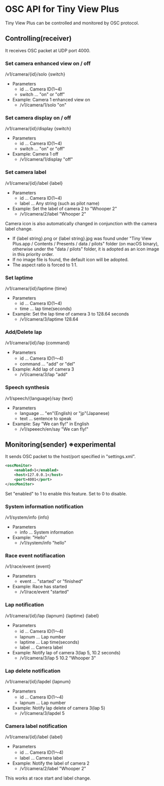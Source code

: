 # OSC API for Tiny View Plus

Tiny View Plus can be controlled and monitored by OSC protocol.

## Controlling(receiver)

It receives OSC packet at UDP port 4000.

### Set camera enhanced view on / off

/v1/camera/{id}/solo {switch}

- Parameters
  - id ... Camera ID(1~4)
  - switch ... "on" or "off"
- Example: Camera 1 enhanced view on
  - /v1/camera/1/solo "on"

### Set camera display on / off

/v1/camera/{id}/display {switch}

- Parameters
  - id ... Camera ID(1~4)
  - switch ... "on" or "off"
- Example: Camera 1 off
  - /v1/camera/1/display "off"

### Set camera label

/v1/camera/{id}/label {label}

- Parameters
  - id ... Camera ID(1~4)
  - label ... Any string (such as pilot name)
- Example: Set the label of camera 2 to "Whooper 2"
  - /v1/camera/2/label "Whooper 2"

Camera icon is also automatically changed in conjunction with the camera label change.

- If {label string}.png or {label string}.jpg was found under "Tiny View Plus.app / Contents / Presents / data / pilots" folder (on macOS binary), otherwise under the "data / pilots" folder,    it is adopted as an icon image in this priority order.
- If no image file is found, the default icon will be adopted.
- The aspect ratio is forced to 1:1.

### Set laptime

/v1/camera/{id}/laptime {time}

- Parameters
  - id ... Camera ID(1~4)
  - time ... lap time(seconds)
- Example: Set the lap time of camera 3 to 128.64 seconds
  - /v1/camera/3/laptime 128.64

### Add/Delete lap

/v1/camera/{id}/lap {command}

- Parameters
  - id ... Camera ID(1～4)
  - command ... "add" or "del"
- Example: Add lap of camera 3
  - /v1/camera/3/lap "add"

### Speech synthesis

/v1/speech/{language}/say {text}

- Parameters
  - language ... "en"(English) or "jp"(Japanese)
  - text ... sentence to speak
- Example: Say "We can fly!" in English
  - /v1/speeech/en/say "We can fly!"

## Monitoring(sender) ※experimental

It sends OSC packet to the host/port specified in "settings.xml".

```xml
<oscMonitor>
    <enabled>1</enabled>
    <host>127.0.0.1</host>
    <port>4001</port>
</oscMonitor>
```

Set "enabled" to 1 to enable this feature. Set to 0 to disable.

### System information notification

/v1/system/info {info}

- Parameters
  - info ... System information
- Example: "Hello"
  - /v1/system/info "hello"

### Race event notifiacation

/v1/race/event {event}

- Parameters
  - event ... "started" or "finished"
- Example: Race has started
  - /v1/race/event "started"

### Lap notification

/v1/camera/{id}/lap {lapnum} {laptime} {label}

- Parameters
  - id ... Camera ID(1～4)
  - lapnum ... Lap number
  - laptime ... Lap time(seconds)
  - label ... Camera label
- Example: Notify lap of camera 3(lap 5, 10.2 seconds)
  - /v1/camera/3/lap 5 10.2 "Whooper 3"

### Lap delete notification

/v1/camera/{id}/lapdel {lapnum}

- Parameters
  - id ... Camera ID(1～4)
  - lapnum ... Lap number
- Example: Notify lap delete of camera 3(lap 5)
  - /v1/camera/3/lapdel 5

### Camera label notification

/v1/camera/{id}/label {label}

- Parameters
  - id ... Camera ID(1～4)
  - label ... Camera label
- Example: Notify the label of camera 2
  - /v1/camera/2/label "Whooper 2"

This works at race start and label change.